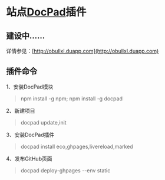 # 站点[DocPad](http://docpad.org)插件

## 建设中……
详情参见：[http://obullxl.duapp.com](http://obullxl.duapp.com)

## 插件命令
1、安装DocPad模块
<blockquote>
npm install -g npm; npm install -g docpad
</blockquote>

2、新建项目
<blockquote>
docpad update,init
</blockquote>

3、安装DocPad插件
<blockquote>
docpad install eco,ghpages,livereload,marked
</blockquote>

4、发布GitHub页面
<blockquote>
docpad deploy-ghpages --env static
</blockquote>
